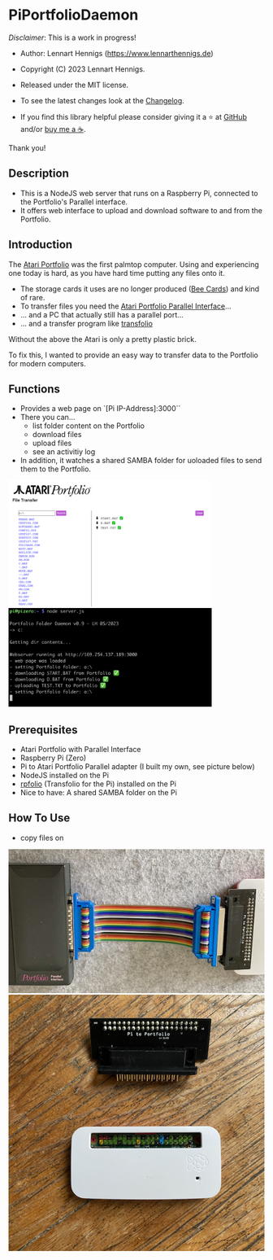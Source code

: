 # PiPortfolioDaemon

*Disclaimer*: This is a work in progress!

- Author: Lennart Hennigs (<https://www.lennarthennigs.de>)
- Copyright (C) 2023 Lennart Hennigs.
- Released under the MIT license.


- To see the latest changes look at the [Changelog](https://github.com/LennartHennigs/PiPortfolioDaemon/blob/master/CHANGELOG.md).
- If you find this library helpful please consider giving it a ⭐️ at [GitHub](https://github.com/LennartHennigs/Button2) and/or [buy me a ☕️](https://ko-fi.com/lennart0815).

Thank you!

## Description

- This is a NodeJS web server that runs on a Raspberry Pi, connected to the Portfolio's Parallel interface.
- It offers web interface to upload and download software to and from the Portfolio.
## Introduction

The [Atari Portfolio](https://en.wikipedia.org/wiki/Atari_Portfolio) was the first palmtop computer.
Using and experiencing one today is hard, as you have hard time putting any files onto it.

- The storage cards it uses are no longer produced ([Bee Cards](https://en.wikipedia.org/wiki/Bee_Card_(game_cartridge))) and kind of rare.
- To transfer files you need the [Atari Portfolio Parallel Interface](https://www.atari-computermuseum.de/hpc_peri.htm)...
- ... and a PC that actually still has a parallel port...
- ... and a transfer program like [transfolio](http://www.pofowiki.de/doku.php?id=software:vorstellung:exchanges:transfolio)

Without the above the Atari is only a pretty plastic brick.

To fix this, I wanted to provide an easy way to transfer data to the Portfolio for modern computers.
## Functions

- Provides a web page on `[Pi IP-Address]:3000``
- There you can...
  - list folder content on the Portfolio
  - download files
  - upload files
  - see an activitiy log
- In addition, it watches a shared SAMBA folder for uoloaded files to send them to the Portfolio.


<kbd><img src="images/preview.png" width="400px" /></kbd>
<kbd><img src="images/output.png" width="400px" /></kbd>

## Prerequisites

- Atari Portfolio with Parallel Interface
- Raspberry Pi (Zero)
- Pi to Atari Portfolio Parallel adapter (I built my own, see picture below)
- NodeJS installed on the Pi
- [rpfolio](https://github.com/LennartHennigs/transfolio) (Transfolio for the Pi) installed on the Pi
- Nice to have: A shared SAMBA folder on the Pi

## How To Use

- copy files on 

<kbd><img src="images/platine2.png" /></kbd>
<kbd><img src="images/platine1.png" /></kbd>
